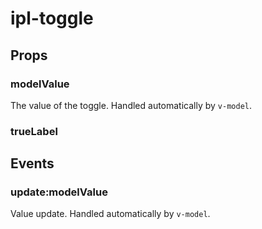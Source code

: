 # ipl-toggle

## Props

### modelValue

The value of the toggle. Handled automatically by `v-model`.

### trueLabel



## Events

### update:modelValue

Value update. Handled automatically by `v-model`.
